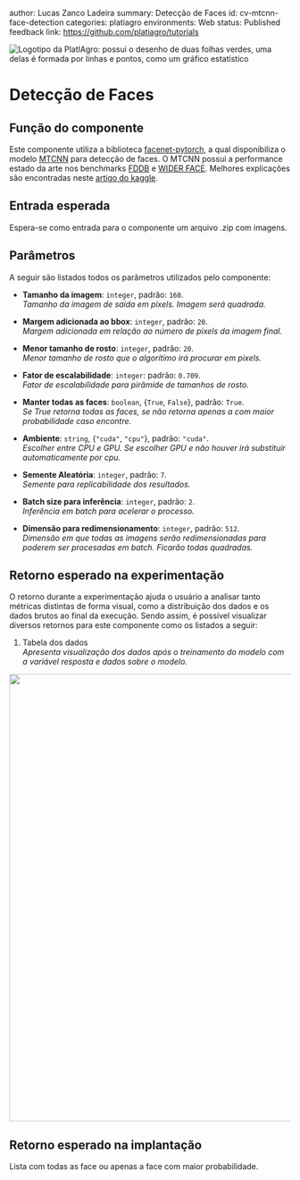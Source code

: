author: Lucas Zanco Ladeira
summary: Detecção de Faces
id: cv-mtcnn-face-detection
categories: platiagro
environments: Web
status: Published
feedback link: https://github.com/platiagro/tutorials


![Logotipo da PlatIAgro: possui o desenho de duas folhas verdes, uma delas é formada por linhas e pontos, como um gráfico estatístico](img/logo.png)


# Detecção de Faces


## Função do componente

Este componente utiliza a biblioteca [facenet-pytorch](https://github.com/timesler/facenet-pytorch), a qual disponibiliza o modelo [MTCNN](https://arxiv.org/abs/1604.02878) para detecção de faces. O MTCNN possui a performance estado da arte nos benchmarks [FDDB](http://vis-www.cs.umass.edu/fddb/) e [WIDER FACE](http://shuoyang1213.me/WIDERFACE/). Melhores explicações são encontradas neste [artigo do kaggle](https://www.kaggle.com/timesler/guide-to-mtcnn-in-facenet-pytorch).

## Entrada esperada

Espera-se como entrada para o componente um arquivo .zip com imagens.

## Parâmetros

A seguir são listados todos os parâmetros utilizados pelo componente:

- **Tamanho da imagem**: `integer`, padrão: `160`.<br>
<em>Tamanho da imagem de saída em pixels. Imagem será quadrada.</em>


- **Margem adicionada ao bbox**: `integer`, padrão: `20`.<br>
<em>Margem adicionada em relação ao número de pixels da imagem final.</em>


- **Menor tamanho de rosto**: `integer`, padrão: `20`.<br>
<em>Menor tamanho de rosto que o algorítimo irá procurar em pixels.</em>


- **Fator de escalabilidade**: `integer`: padrão: `0.709`.<br>
<em>Fator de escalabilidade para pirâmide de tamanhos de rosto.</em>


- **Manter todas as faces**: `boolean`, {`True`, `False`}, padrão: `True`.<br>
<em>Se True retorna todas as faces, se não retorna apenas a com maior probabilidade caso encontre.</em>


- **Ambiente**: `string`, {`"cuda"`, `"cpu"`}, padrão: `"cuda"`.<br>
<em>Escolher entre CPU e GPU. Se escolher GPU e não houver irá substituir automaticamente por cpu.</em>


- **Semente Aleatória**: `integer`, padrão: `7`.<br>
<em>Semente para replicabilidade dos resultados.</em>


- **Batch size para inferência**: `integer`, padrão: `2`.<br>
<em>Inferência em batch para acelerar o processo.</em>


- **Dimensão para redimensionamento**: `integer`, padrão: `512`.<br>
<em>Dimensão em que todas as imagens serão redimensionadas para poderem ser procesadas em batch. Ficarão todas quadradas.</em>


## Retorno esperado na experimentação

O retorno durante a experimentação ajuda o usuário a analisar tanto métricas distintas de forma visual, como a distribuição dos dados e os dados brutos ao final da execução. Sendo assim, é possível visualizar diversos retornos para este componente como os listados a seguir:

1. Tabela dos dados<br> <em>Apresenta visualização dos dados após o treinamento do modelo com a variável resposta e dados sobre o modelo.</em>
<img src="img/table.png" width="800">


## Retorno esperado na implantação

Lista com todas as face ou apenas a face com maior probabilidade.